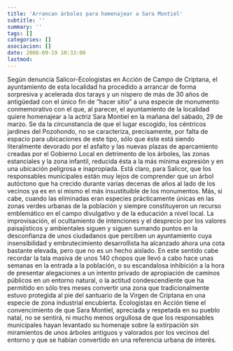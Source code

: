 ```yaml
---
title: 'Arrancan árboles para homenajear a Sara Montiel'
subtitle: ''
summary: ''
tags: []
categories: []
asociacion: []
date: 2008-09-19 10:33:00
lastmod:
---
```


Según denuncia Salicor-Ecologistas en Acción de Campo de Criptana, el ayuntamiento de esta localidad ha procedido a arrancar de forma sorpresiva y acelerada dos tarays y un níspero de más de 30 años de antigüedad con el único fin de “hacer sitio” a una especie de monumento conmemorativo con el que, al parecer, el ayuntamiento de la localidad quiere homenajear a la actriz Sara Montiel en la mañana del sábado, 29 de marzo. Se da la circunstancia de que el lugar escogido, los céntricos jardines del Pozohondo, no se caracteriza, precisamente, por falta de espacio para ubicaciones de este tipo, sólo que éste está siendo literalmente devorado por el asfalto y las nuevas plazas de aparcamiento creadas por el Gobierno Local en detrimento de los árboles, las zonas estanciales y la zona infantil, reducida ésta a la más mínima expresión y en una ubicación peligrosa e inapropiada. Está claro, para Salicor, que los responsables municipales están muy lejos de comprender que un árbol autóctono que ha crecido durante varias decenas de años al lado de los vecinos ya es en sí mismo el más insustituible de los monumentos. Más, si cabe, cuando las eliminadas eran especies prácticamente únicas en las zonas verdes urbanas de la población y siempre constituyeron un recurso emblemático en el campo divulgativo y de la educación a nivel local. La improvisación, el ocultamiento de intenciones y el desprecio por los valores paisajísticos y ambientales siguen y siguen sumando puntos en la desconfianza de unos ciudadanos que perciben un ayuntamiento cuya insensibilidad y embrutecimiento desarrollista ha alcanzado ahora una cota bastante elevada, pero que no es un hecho aislado. En este sentido cabe recordar la tala masiva de unos 140 chopos que llevó a cabo hace unas semanas en la entrada a la población, o su escandalosa inhibición a la hora de presentar alegaciones a un intento privado de apropiación de caminos públicos en un entorno natural, o la actitud condescendiente que ha permitido en sólo tres meses convertir una zona que tradicionalmente estuvo protegida al pie del santuario de la Virgen de Criptana en una especie de zona industrial encubierta. Ecologistas en Acción tiene el convencimiento de que Sara Montiel, apreciada y respetada en su pueblo natal, no se sentirá, ni mucho menos orgullosa de que los responsables municipales hayan levantado su homenaje sobre la extirpación sin miramientos de unos árboles antiguos y valorados por los vecinos del entorno y que se habían convertido en una referencia urbana de interés. 